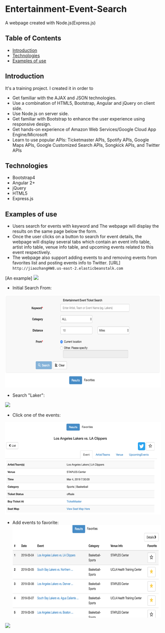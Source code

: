 # Entertainment-Event-Search
A webpage created with Node.js(Express.js)
## Table of Contents
* [Introduction](#Introduction)
* [Technologies](#Technologies)
* [Examples of use](Examples%20of%20use)

## Introduction
It's a training project. I created it in order to
* Get familiar with the AJAX and JSON technologies.
* Use a combination of HTML5, Bootstrap, Angular and jQuery on client side.
* Use Node.js on server side.
* Get familiar with Bootstrap to enhance the user experience using responsive design.
* Get hands-on experience of Amazon Web Services/Google Cloud App Engine/Microsoft
* Learn to use popular APIs: Ticketmaster APIs, Spotify APIs, Google Maps APIs, Google Customized Search APIs, Songkick APIs, and Twitter APIs 

## Technologies
* Bootstrap4
* Angular 2+
* jQuery
* HTML5
* Express.js

## Examples of use
* Users search for events with keyword and The webpage will display the results on the same page below the form. 
* Once the user clicks on a button to search for event details, the webpage will display several tabs which contain an event info table, artist info table, venue info table, and upcoming events related to this event respectively. 
* The webpage also support adding events to and removing events from favorites list and posting events info to Twitter.
 [URL]
 `http://jiaozhangHW8.us-east-2.elasticbeanstalk.com`

[An example]
<img height="300" src="https://github.com/JiaoZhang-Amanda/Entertainment-Event-Search/raw/master/Example.gif"/> 

* Initial Search From:
<img height="300" src="https://github.com/JiaoZhang-Amanda/Entertainment-Event-Search/raw/master/Screenshot/Initial%20Search%20From.png"/>

* Search "Laker":
<img height="300" src="https://github.com/JiaoZhang-Amanda/Entertainment-Event-Search/raw/master/Screenshot/Initial%20After%20search%20Keyword%22Laker%22.png"/>

* Click one of the events:
<img height="300" src="https://github.com/JiaoZhang-Amanda/Entertainment-Event-Search/raw/master/Screenshot/Details.png"/>

* Add events to favorite:
<img height="300" src="https://github.com/JiaoZhang-Amanda/Entertainment-Event-Search/raw/master/Screenshot/Add%20to%20Favorite.png"/><br>
<img height="300" src="https://github.com/JiaoZhang-Amanda/Entertainment-Event-Search/raw/master/Screenshot/Favorite%20From.png"/>




